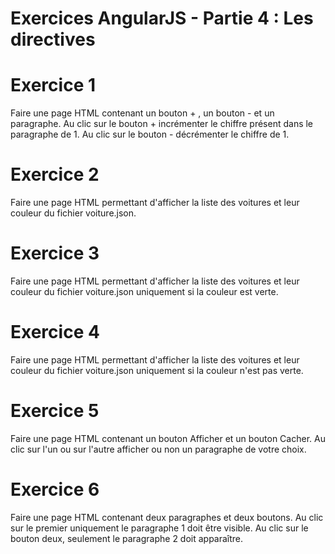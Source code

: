 # Exercices AngularJS - Partie 4 : Les directives

# Exercice 1
Faire une page HTML contenant un bouton + , un bouton - et un paragraphe. Au clic sur le bouton + incrémenter le chiffre présent dans le paragraphe de 1. Au clic sur le bouton - décrémenter le chiffre de 1.

# Exercice 2
Faire une page HTML permettant d'afficher la liste des voitures et leur couleur du fichier voiture.json.

# Exercice 3
Faire une page HTML permettant d'afficher la liste des voitures et leur couleur du fichier voiture.json uniquement si la couleur est verte.

# Exercice 4
Faire une page HTML permettant d'afficher la liste des voitures et leur couleur du fichier voiture.json uniquement si la couleur n'est pas verte.

# Exercice 5
Faire une page HTML contenant un bouton Afficher et un bouton Cacher. Au clic sur l'un ou sur l'autre afficher ou non un paragraphe de votre choix.

# Exercice 6
Faire une page HTML contenant deux paragraphes et deux boutons. Au clic sur le premier uniquement le paragraphe 1 doit être visible. Au clic sur le bouton deux, seulement le paragraphe 2 doit apparaître.
